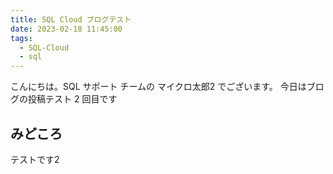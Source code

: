 ```yaml
---
title: SQL Cloud ブログテスト
date: 2023-02-18 11:45:00
tags:
  - SQL-Cloud
  - sql
---
```


こんにちは。SQL サポート チームの マイクロ太郎2 でございます。
今日はブログの投稿テスト 2 回目です

<!-- more -->

## みどころ
テストです2